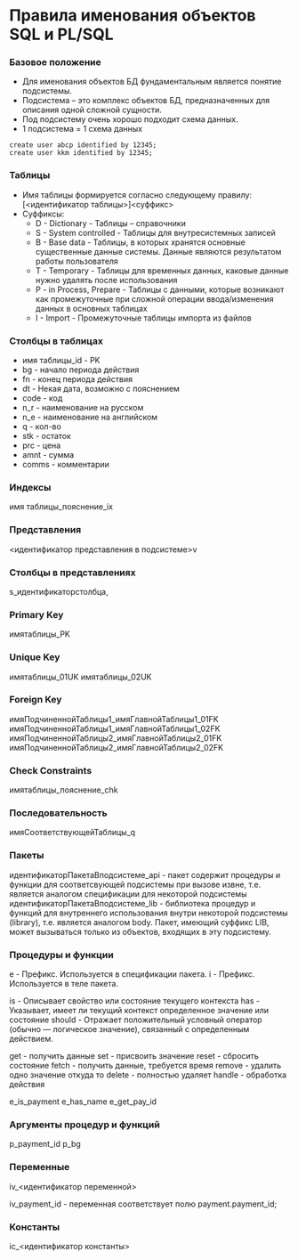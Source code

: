 # Правила именования объектов SQL и PL/SQL

### Базовое положение
- Для именования объектов БД фундаментальным является понятие подсистемы.
- Подсистема – это комплекс объектов БД, предназначенных для описания одной сложной сущности.
- Под подсистему очень хорошо подходит схема данных. 
- 1 подсистема = 1 схема данных 
```
create user abcp identified by 12345;
create user kkm identified by 12345;
```

### Таблицы
- Имя таблицы формируется согласно следующему правилу: [<идентификатор таблицы>]<суффикс>
- Суффиксы:
  - D - Dictionary - Таблицы – справочники
  - S - System controlled - Таблицы для внутресистемных записей
  - B - Base data - Таблицы, в которых хранятся основные существенные данные системы. Данные являются результатом работы пользователя
  - T - Temporary - Таблицы для временных данных, каковые данные нужно удалять после использования
  - P - in Process, Prepare - Таблицы с данными, которые возникают как промежуточные при сложной операции ввода/изменения данных в основных таблицах
  - I - Import - Промежуточные таблицы импорта из файлов
  

###	Столбцы в таблицах
- имя таблицы_id - PK
- bg             - начало периода действия
- fn             - конец периода действия
- dt             - Некая дата, возможно с пояснением
- code           - код
- n_r            - наименование на русском
- n_e            - наименование на английском
- q              - кол-во
- stk            - остаток
- prc            - цена
- amnt           - сумма
- comms          - комментарии

###	Индексы
имя таблицы_пояснение_ix

###	Представления
<идентификатор представления в подсистеме>v

###	Столбцы в представлениях
s_идентификаторстолбца,

###	Primary Key 
имятаблицы_PK

###	Unique Key
имятаблицы_01UK
имятаблицы_02UK


### Foreign Key 
имяПодчиненнойТаблицы1_имяГлавнойТаблицы1_01FK
имяПодчиненнойТаблицы1_имяГлавнойТаблицы1_02FK
имяПодчиненнойТаблицы2_имяГлавнойТаблицы2_01FK
имяПодчиненнойТаблицы2_имяГлавнойТаблицы2_02FK

### Check Constraints
имятаблицы_пояснение_chk


### Последовательность 
имяCоответствующейТаблицы_q

### Пакеты
идентификаторПакетаВподсистеме_api - пакет содержит процедуры и функции для соответсвующей подсистемы при вызове извне, т.е. является аналогом спецификации для некоторой подсистемы
идентификаторПакетаВподсистеме_lib - библиотека процедур и функций для внутреннего использования внутри некоторой подсистемы (library), т.е. является аналогом body. Пакет, имеющий суффикс LIB, может вызываться только из объектов, входящих в эту подсистему.


### Процедуры и функции
e      - Префикс. Используется в спецификации пакета.
i      - Префикс. Используется в теле пакета.

is     - Описывает свойство или состояние текущего контекста
has    - Указывает, имеет ли текущий контекст определенное значение или состояние
should - Отражает положительный условный оператор (обычно — логическое значение), связанный с определенным действием.

get    - получить данные
set    - присвоить значение
reset  - сбросить состояние
fetch  - получить данные, требуется время 
remove - удалить одно значение откуда то
delete - полностью удаляет
handle - обработка действия

e_is_payment
e_has_name
e_get_pay_id

### Аргументы процедур и функций
p_payment_id
p_bg

### Переменные 
iv_<идентификатор переменной>

iv_payment_id - переменная соответствует полю payment.payment_id;


### Константы
ic_<идентификатор константы>
